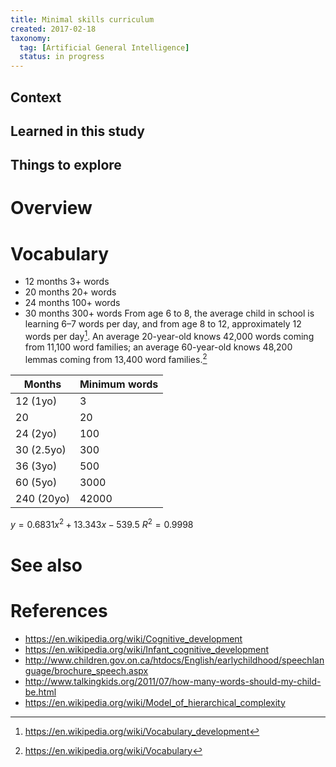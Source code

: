 ```yaml
---
title: Minimal skills curriculum
created: 2017-02-18
taxonomy:
  tag: [Artificial General Intelligence]
  status: in progress
---
```


## Context

## Learned in this study

## Things to explore

# Overview

# Vocabulary
* 12 months 3+ words
* 20 months 20+ words
* 24 months 100+ words
* 30 months 300+ words
From age 6 to 8, the average child in school is learning 6–7 words per day, and from age 8 to 12, approximately 12 words per day[^1].
An average 20-year-old knows 42,000 words coming from 11,100 word families; an average 60-year-old knows 48,200 lemmas coming from 13,400 word families.[^2]

| Months | Minimum words |
|-|-|
| 12 (1yo) | 3 |
| 20 | 20 |
| 24 (2yo) | 100 |
| 30 (2.5yo) | 300 |
| 36 (3yo) | 500 |
| 60 (5yo) | 3000 |
| 240 (20yo) | 42000 |

$y = 0.6831x^2 + 13.343x - 539.5$
$R^2 = 0.9998$

# See also

# References
[^1]: https://en.wikipedia.org/wiki/Vocabulary_development
[^2]: https://en.wikipedia.org/wiki/Vocabulary

* https://en.wikipedia.org/wiki/Cognitive_development
* https://en.wikipedia.org/wiki/Infant_cognitive_development
* http://www.children.gov.on.ca/htdocs/English/earlychildhood/speechlanguage/brochure_speech.aspx
* http://www.talkingkids.org/2011/07/how-many-words-should-my-child-be.html
* https://en.wikipedia.org/wiki/Model_of_hierarchical_complexity
